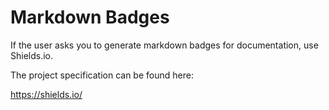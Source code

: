 # Markdown Badges

If the user asks you to generate markdown badges for documentation, use Shields.io.

The project specification can be found here:

https://shields.io/